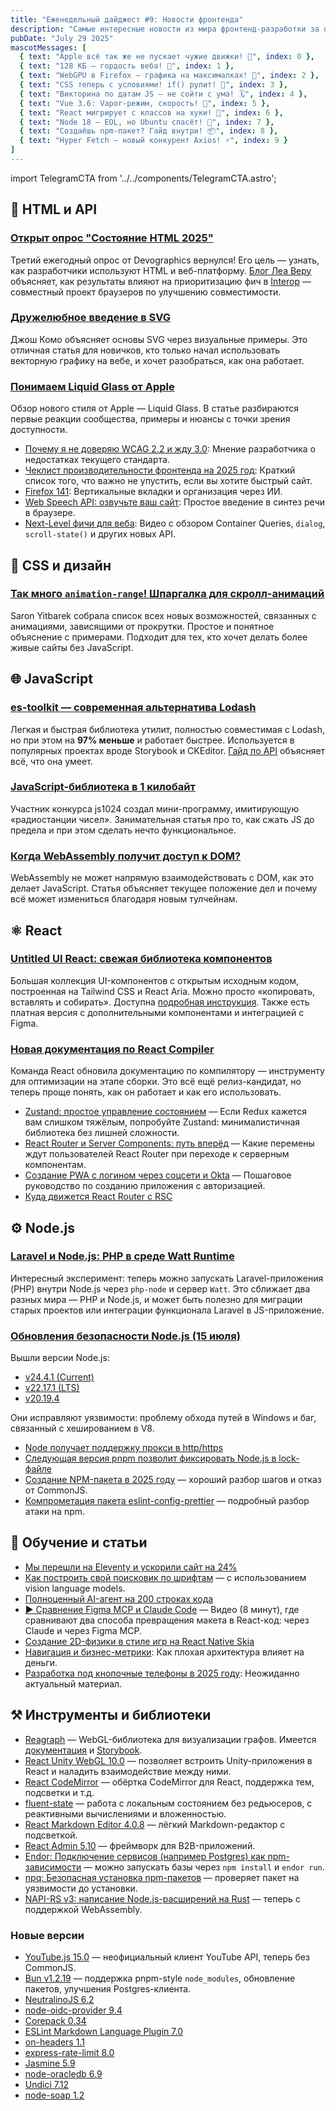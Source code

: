 ```yaml
---
title: "Еженедельный дайджест #9: Новости фронтенда"
description: "Самые интересные новости из мира фронтенд-разработки за последнюю неделю"
pubDate: "July 29 2025"
mascotMessages: [
  { text: "Apple всё так же не пускает чужие движки! 🍏", index: 0 },
  { text: "128 КБ — гордость веба! 💾", index: 1 },
  { text: "WebGPU в Firefox — графика на максималках! 🦊", index: 2 },
  { text: "CSS теперь с условиями! if() рулит! 🧩", index: 3 },
  { text: "Викторина по датам JS — не сойти с ума! 🗓️", index: 4 },
  { text: "Vue 3.6: Vapor-режим, скорость! 💨", index: 5 },
  { text: "React мигрирует с классов на хуки! 🔄", index: 6 },
  { text: "Node 18 — EOL, но Ubuntu спасёт! 🐧", index: 7 },
  { text: "Создаёшь npm-пакет? Гайд внутри! 📦", index: 8 },
  { text: "Hyper Fetch — новый конкурент Axios! ⚡", index: 9 }
]
---
```


import TelegramCTA from '../../components/TelegramCTA.astro';

## 🧪 HTML и API
### [Открыт опрос "Состояние HTML 2025"](https://frontendfoc.us/link/172111/web)
Третий ежегодный опрос от Devographics вернулся! Его цель — узнать, как разработчики используют HTML и веб-платформу. [Блог Леа Веру](https://frontendfoc.us/link/172112/web) объясняет, как результаты влияют на приоритизацию фич в [Interop](https://frontendfoc.us/link/172113/web) — совместный проект браузеров по улучшению совместимости.

### [Дружелюбное введение в SVG](https://frontendfoc.us/link/172110/web)
Джош Комо объясняет основы SVG через визуальные примеры. Это отличная статья для новичков, кто только начал использовать векторную графику на вебе, и хочет разобраться, как она работает.

### [Понимаем Liquid Glass от Apple](https://frontendfoc.us/link/172122/web)
Обзор нового стиля от Apple — Liquid Glass. В статье разбираются первые реакции сообщества, примеры и нюансы с точки зрения доступности.

- [Почему я не доверяю WCAG 2.2 и жду 3.0](https://frontendfoc.us/link/172123/web): Мнение разработчика о недостатках текущего стандарта.
- [Чеклист производительности фронтенда на 2025 год](https://frontendfoc.us/link/172126/web): Краткий список того, что важно не упустить, если вы хотите быстрый сайт.
- [Firefox 141](https://frontendfoc.us/link/172115/web): Вертикальные вкладки и организация через ИИ.
- [Web Speech API: озвучьте ваш сайт](https://frontendfoc.us/link/172129/web): Простое введение в синтез речи в браузере.
- [Next-Level фичи для веба](https://frontendfoc.us/link/172120/web): Видео с обзором Container Queries, `dialog`, `scroll-state()` и других новых API.

## 🎨 CSS и дизайн
### [Так много `animation-range`! Шпаргалка для скролл-анимаций](https://frontendfoc.us/link/172119/web)
Saron Yitbarek собрала список всех новых возможностей, связанных с анимациями, зависящими от прокрутки. Простое и понятное объяснение с примерами. Подходит для тех, кто хочет делать более живые сайты без JavaScript.

<TelegramCTA/>

## 🌐 JavaScript
### [es-toolkit — современная альтернатива Lodash](https://javascriptweekly.com/link/172278/web)
Легкая и быстрая библиотека утилит, полностью совместимая с Lodash, но при этом на **97% меньше** и работает быстрее. Используется в популярных проектах вроде Storybook и CKEditor. [Гайд по API](https://javascriptweekly.com/link/172280/web) объясняет всё, что она умеет.

### [JavaScript-библиотека в 1 килобайт](https://javascriptweekly.com/link/172295/web)
Участник конкурса js1024 создал мини-программу, имитирующую «радиостанции чисел». Занимательная статья про то, как сжать JS до предела и при этом сделать нечто функциональное.

### [Когда WebAssembly получит доступ к DOM?](https://javascriptweekly.com/link/172282/web)
WebAssembly не может напрямую взаимодействовать с DOM, как это делает JavaScript. Статья объясняет текущее положение дел и почему всё может измениться благодаря новым тулчейнам.

## ⚛️ React
### [Untitled UI React: свежая библиотека компонентов](https://react.statuscode.com/link/172149/web)
Большая коллекция UI-компонентов с открытым исходным кодом, построенная на Tailwind CSS и React Aria. Можно просто «копировать, вставлять и собирать». Доступна [подробная инструкция](https://react.statuscode.com/link/172150/web). Также есть платная версия с дополнительными компонентами и интеграцией с Figma.

### [Новая документация по React Compiler](https://react.statuscode.com/link/172151/web)
Команда React обновила документацию по компилятору — инструменту для оптимизации на этапе сборки. Это всё ещё релиз-кандидат, но теперь проще понять, как он работает и как его использовать.

- [Zustand: простое управление состоянием](https://react.statuscode.com/link/172154/web) — Если Redux кажется вам слишком тяжёлым, попробуйте Zustand: минималистичная библиотека без лишней сложности.
- [React Router и Server Components: путь вперёд](https://react.statuscode.com/link/172156/web) — Какие перемены ждут пользователей React Router при переходе к серверным компонентам.
- [Создание PWA с логином через соцсети и Okta](https://react.statuscode.com/link/172161/web) — Пошаговое руководство по созданию приложения с авторизацией.
- [Куда движется React Router с RSC](https://javascriptweekly.com/link/172310/web)

## ⚙️ Node.js
### [Laravel и Node.js: PHP в среде Watt Runtime](https://nodeweekly.com/link/172022/web)
Интересный эксперимент: теперь можно запускать Laravel-приложения (PHP) внутри Node.js через `php-node` и сервер `Watt`. Это сближает два разных мира — PHP и Node.js, и может быть полезно для миграции старых проектов или интеграции функционала Laravel в JS-приложение.

### [Обновления безопасности Node.js (15 июля)](https://nodeweekly.com/link/172026/web)
Вышли версии Node.js:
- [v24.4.1 (Current)](https://nodeweekly.com/link/172027/web)
- [v22.17.1 (LTS)](https://nodeweekly.com/link/172028/web)
- [v20.19.4](https://nodeweekly.com/link/172029/web)

Они исправляют уязвимости: проблему обхода путей в Windows и баг, связанный с хешированием в V8.

- [Node получает поддержку прокси в http/https](https://nodeweekly.com/link/172066/web)
- [Следующая версия pnpm позволит фиксировать Node.js в lock-файле](https://nodeweekly.com/link/172032/web)
- [Создание NPM-пакета в 2025 году](https://nodeweekly.com/link/172033/web) — хороший разбор шагов и отказ от CommonJS.
- [Компрометация пакета eslint-config-prettier](https://nodeweekly.com/link/172030/web) — подробный разбор атаки на npm.

## 🧠 Обучение и статьи
- [Мы перешли на Eleventy и ускорили сайт на 24%](https://nodeweekly.com/link/172035/web)
- [Как построить свой поисковик по шрифтам](https://nodeweekly.com/link/172037/web) — с использованием vision language models.
- [Полноценный AI-агент на 200 строках кода](https://nodeweekly.com/link/172038/web)
- [▶️ Сравнение Figma MCP и Claude Code](https://react.statuscode.com/link/172152/web) — Видео (8 минут), где сравнивают два способа превращения макета в React-код: через Claude и через Figma MCP.
- [Создание 2D-физики в стиле игр на React Native Skia](https://react.statuscode.com/link/172158/web)
- [Навигация и бизнес-метрики](https://frontendfoc.us/link/172130/web): Как плохая архитектура влияет на деньги.
- [Разработка под кнопочные телефоны в 2025 году](https://frontendfoc.us/link/172124/web): Неожиданно актуальный материал.

## ⚒️ Инструменты и библиотеки
- [Reagraph](https://react.statuscode.com/link/172162/web) — WebGL-библиотека для визуализации графов. Имеется [документация](https://react.statuscode.com/link/172163/web) и [Storybook](https://react.statuscode.com/link/172164/web).
- [React Unity WebGL 10.0](https://react.statuscode.com/link/172166/web) — позволяет встроить Unity-приложения в React и наладить взаимодействие между ними.
- [React CodeMirror](https://react.statuscode.com/link/172169/web) — обёртка CodeMirror для React, поддержка тем, подсветки и т.д.
- [fluent-state](https://react.statuscode.com/link/172172/web) — работа с локальным состоянием без редьюсеров, с реактивными вычислениями и вложенностью.
- [React Markdown Editor 4.0.8](https://react.statuscode.com/link/172173/web) — лёгкий Markdown-редактор с подсветкой.
- [React Admin 5.10](https://react.statuscode.com/link/172177/web) — фреймворк для B2B-приложений.
- [Endor: Подключение сервисов (например Postgres) как npm-зависимости](https://nodeweekly.com/link/172034/web) — можно запускать базы через `npm install` и `endor run`.
- [npq: Безопасная установка npm-пакетов](https://nodeweekly.com/link/172039/web) — проверяет пакет на уязвимости до установки.
- [NAPI-RS v3: написание Node.js-расширений на Rust](https://nodeweekly.com/link/172040/web) — теперь с поддержкой WebAssembly.
### Новые версии
- [YouTube.js 15.0](https://nodeweekly.com/link/172045/web) — неофициальный клиент YouTube API, теперь без CommonJS.
- [Bun v1.2.19](https://nodeweekly.com/link/172031/web) — поддержка pnpm-style `node_modules`, обновление пакетов, улучшения Postgres-клиента.
- [NeutralinoJS 6.2](https://nodeweekly.com/link/172048/web)
- [node-oidc-provider 9.4](https://nodeweekly.com/link/172049/web)
- [Corepack 0.34](https://nodeweekly.com/link/172050/web)
- [ESLint Markdown Language Plugin 7.0](https://nodeweekly.com/link/172051/web)
- [on-headers 1.1](https://nodeweekly.com/link/172054/web)
- [express-rate-limit 8.0](https://nodeweekly.com/link/172055/web)
- [Jasmine 5.9](https://nodeweekly.com/link/172056/web)
- [node-oracledb 6.9](https://nodeweekly.com/link/172057/web)
- [Undici 7.12](https://nodeweekly.com/link/172058/web)
- [node-soap 1.2](https://nodeweekly.com/link/172059/web)
